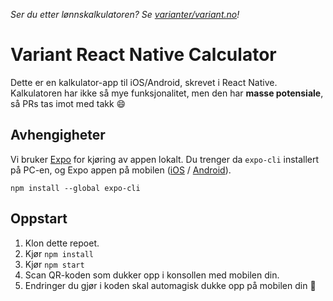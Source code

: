 _Ser du etter lønnskalkulatoren? Se [varianter/variant.no](https://github.com/varianter/variant.no)!_

# Variant React Native Calculator

Dette er en kalkulator-app til iOS/Android, skrevet i React Native. Kalkulatoren har ikke så mye funksjonalitet, men den har **masse potensiale**, så PRs tas imot med takk 😄

## Avhengigheter

Vi bruker [Expo](https://docs.expo.dev/) for kjøring av appen lokalt. Du trenger da `expo-cli` installert på PC-en, og Expo appen på mobilen ([iOS](https://apps.apple.com/app/apple-store/id982107779) / [Android](https://play.google.com/store/apps/details?id=host.exp.exponent)).

```
npm install --global expo-cli
```

## Oppstart

1. Klon dette repoet.
2. Kjør `npm install`
3. Kjør `npm start`
4. Scan QR-koden som dukker opp i konsollen med mobilen din.
5. Endringer du gjør i koden skal automagisk dukke opp på mobilen din 🎉
